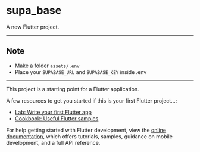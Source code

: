 # supa_base

A new Flutter project.

----
## Note
- Make a folder ```assets/.env```
- Place your ```SUPABASE_URL``` and ```SUPABASE_KEY``` inside .env 


------
This project is a starting point for a Flutter application.

A few resources to get you started if this is your first Flutter project...:

- [Lab: Write your first Flutter app](https://docs.flutter.dev/get-started/codelab)
- [Cookbook: Useful Flutter samples](https://docs.flutter.dev/cookbook)

For help getting started with Flutter development, view the
[online documentation](https://docs.flutter.dev/), which offers tutorials,
samples, guidance on mobile development, and a full API reference.
